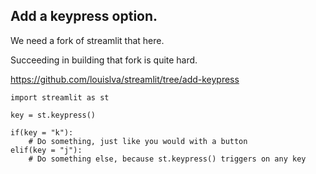 

## Add a keypress option.

We need a fork of streamlit that here.

Succeeding in building that fork is quite hard.

https://github.com/louislva/streamlit/tree/add-keypress


```
import streamlit as st

key = st.keypress()

if(key = "k"):
    # Do something, just like you would with a button
elif(key = "j"):
    # Do something else, because st.keypress() triggers on any key
```